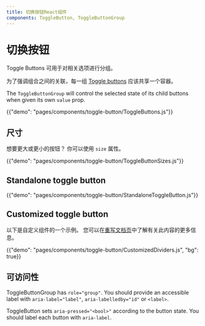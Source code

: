 ```yaml
---
title: 切换按钮React组件
components: ToggleButton, ToggleButtonGroup
---
```


# 切换按钮

<p class="description">Toggle Buttons 可用于对相关选项进行分组。</p>

为了强调组合之间的关联，每一组 [Toggle buttons](https://material.io/design/components/buttons.html#toggle-button) 应该共享一个容器。

The `ToggleButtonGroup` will control the selected state of its child buttons when given its own `value` prop.

{{"demo": "pages/components/toggle-button/ToggleButtons.js"}}

## 尺寸

想要更大或更小的按钮？ 你可以使用 `size` 属性。

{{"demo": "pages/components/toggle-button/ToggleButtonSizes.js"}}

## Standalone toggle button

{{"demo": "pages/components/toggle-button/StandaloneToggleButton.js"}}

## Customized toggle button

以下是自定义组件的一个示例。 您可以在[重写文档页](/customization/components/)中了解有关此内容的更多信息。

{{"demo": "pages/components/toggle-button/CustomizedDividers.js", "bg": true}}

## 可访问性

ToggleButtonGroup has `role="group"`. You should provide an accessible label with `aria-label="label"`, `aria-labelledby="id"` or `<label>`.

ToggleButton sets `aria-pressed="<bool>"` according to the button state. You should label each button with `aria-label`.
